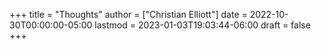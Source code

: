 +++
title = "Thoughts"
author = ["Christian Elliott"]
date = 2022-10-30T00:00:00-05:00
lastmod = 2023-01-03T19:03:44-06:00
draft = false
+++
